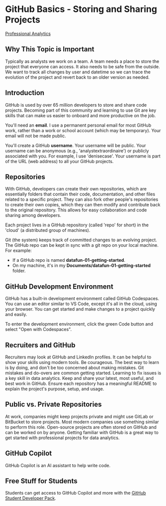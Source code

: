 # GitHub Basics - Storing and Sharing Projects

[Professional Analytics](https://github.com/denisecase/pro-analytics)

## Why This Topic is Important

Typically as analysts we work on a team.
A team needs a place to store the project that everyone can access.
It also needs to be safe from the outside.
We want to track all changes by user and datetime so we can trace the
 evolution of the project and revert back to an older version as needed.

## Introduction

GitHub is used by over 65 million developers to store and share code projects.
Becoming part of this community and learning to use Git are key skills
 that can make us easier to onboard and more productive on the job.

You'll need an **email**.
I use a permanent personal email for most GitHub work,
 rather than a work or school account (which may be temporary).
Your email will not be made public.

You'll create a GitHub **username**.
Your username will be public.
Your username can be anonymous (e.g., 'analystextraordinaire') or
 publicly associated with you.
 For example, I use 'denisecase'.
 Your username is part of the URL (web address) to all your GitHub projects.

## Repositories

With GitHub, developers can create their own repositories,
which are essentially folders that contain their code, documentation,
and other files related to a specific project.
They can also fork other people's repositories to create their own copies,
which they can then modify and contribute back to the original repository.
This allows for easy collaboration and code sharing among developers.

Each project lives in a GitHub repository (called 'repo' for short)
  in the 'cloud' (a distributed group of machines).

Git (the system) keeps track of committed changes to an evolving project.
The GitHub repo can be kept in sync with a git repo on your local machine.
For example:

- If a GitHub repo is named **datafun-01-getting-started**.
- On my machine, it's in my **Documents/datafun-01-getting-started** folder.

## GitHub Development Environment

GitHub has a built-in development environment called GitHub Codespaces.
You can use an editor similar to VS Code, except it's all in the cloud,
 using your browser.
You can get started and make changes to a project quickly and easily.

To enter the development environment, click the green Code button
 and select "Open with Codespaces".

## Recruiters and GitHub

Recruiters may look at GitHub and LinkedIn profiles.
It can be helpful to show your skills using modern tools.
Be courageous.
The best way to learn is by doing,
 and don't be too concerned about making mistakes.
Git mistakes and do-overs are common getting started.
Learning to fix issues is a key skill in data analytics.
Keep and share your latest, most useful, and best work in GitHub.
Ensure each repository has a meaningful README to explain the project's
 purpose, setup, and usage.

## Public vs. Private Repositories

At work, companies might keep projects private and might use GitLab or BitBucket
 to store projects.
 Most modern companies use something similar to perform this role.
Open-source projects are often stored on GitHub and can be worked on by anyone.
Getting familiar with GitHub is a great way to get started with
 professional projects for data analytics.

## GitHub Copilot

GitHub Copilot is an AI assistant to help write code.

## Free Stuff for Students

Students can get access to GitHub Copilot and more
 with the [GitHub Student Developer Pack](https://education.github.com/pack).
